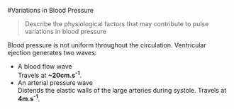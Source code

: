 #Variations in Blood Pressure
> Describe the physiological factors that may contribute to pulse variations in blood pressure

Blood pressure is not uniform throughout the circulation. Ventricular ejection generates two waves:
* A blood flow wave  
Travels at **~20cm.s<sup>-1</sup>**.
* An arterial pressure wave  
Distends the elastic walls of the large arteries during systole. Travels at **4m.s<sup>-1</sup>**.

